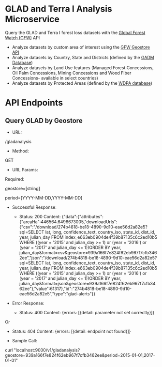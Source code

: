 # GLAD and Terra I Analysis Microservice

Query the GLAD and Terra I forest loss datasets with the [Global Forest Watch (GFW)](http://globalforestwatch.org) API

- Analyze datasets by custom area of interest using the [GFW Geostore API](https://github.com/gfw-api/gfw-geostore-api)
- Analyze datasets by Country, State and Districts (defined by the [GADM Database](http://www.gadm.org/))
- Analyze datasets by Land Use features (Managed Forest Concessions, Oil Palm Concessions, Mining Concessions and Wood Fiber Concessions- available in select countries)
- Analyze datasets by Protected Areas (defined by the [WDPA database](http://www.wdpa.org/))

# API Endpoints

## Query GLAD by Geostore

- URL:

/gladanalysis

- Method:

GET

- URL Params:

Required:

geostore=[string]

period=[YYYY-MM-DD,YYYY-MM-DD]

- Successful Response:

  - Status: 200
  Content: {"data":{"attributes":{"areaHa":446564.6496673005,"downloadUrls":{"csv":"/download/274b4818-be18-4890-9d10-eae56d2a82e5?sql=SELECT lat, long, confidence_text, country_iso, state_id, dist_id, year, julian_day FROM index_e663eb0904de4f39b87135c6c2ed10b5 WHERE ((year = '2015' and julian_day >= 1) or (year = '2016') or (year = '2017' and julian_day <= 1))ORDER BY year, julian_day&format=csv&geostore=939a166f7e824f62eb967f7cfb3462ee","json":"/download/274b4818-be18-4890-9d10-eae56d2a82e5?sql=SELECT lat, long, confidence_text, country_iso, state_id, dist_id, year, julian_day FROM index_e663eb0904de4f39b87135c6c2ed10b5 WHERE ((year = '2015' and julian_day >= 1) or (year = '2016') or (year = '2017' and julian_day <= 1))ORDER BY year, julian_day&format=json&geostore=939a166f7e824f62eb967f7cfb3462ee"},"value":61317},"id":"274b4818-be18-4890-9d10-eae56d2a82e5","type":"glad-alerts"}}

- Error Response:

  - Status: 400
  Content: {errors: [{detail: parameter not set correctly}]}

Or

  - Status: 404
  Content: {errors: [{detail: endpoint not found}]}

- Sample Call:

curl "localhost:9000/v1/gladanalysis?geostore=939a166f7e824f62eb967f7cfb3462ee&period=2015-01-01,2017-01-01"
